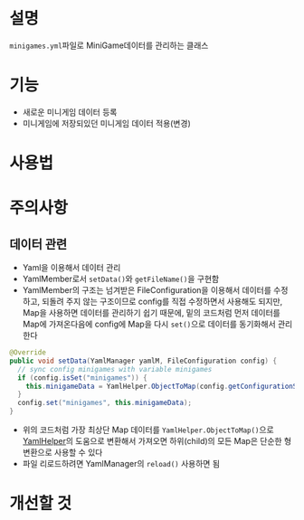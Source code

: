 # 설명
`minigames.yml`파일로 MiniGame데이터를 관리하는 클래스


# 기능
- 새로운 미니게임 데이터 등록
- 미니게임에 저장되있던 미니게임 데이터 적용(변경)



# 사용법


# 주의사항
## 데이터 관련
- Yaml을 이용해서 데이터 관리
- YamlMember로서 `setData()`와 `getFileName()`을 구현함
- YamlMember의 구조는 넘겨받은 FileConfiguration을 이용해서 데이터를 수정하고, 되돌려 주지 않는 구조이므로 config를 직접 수정하면서 사용해도 되지만,
Map을 사용하면 데이터를 관리하기 쉽기 때문에, 밑의 코드처럼 먼저 데이터를 Map에 가져온다음에 config에 Map을 다시 `set()`으로 데이터를 동기화해서 관리한다
```java
@Override
public void setData(YamlManager yamlM, FileConfiguration config) {
  // sync config minigames with variable minigames
  if (config.isSet("minigames")) {
    this.minigameData = YamlHelper.ObjectToMap(config.getConfigurationSection("minigames"));
  }
  config.set("minigames", this.minigameData);
}
```
- 위의 코드처럼 가장 최상단 Map 데이터를 `YamlHelper.ObjectToMap()`으로 [YamlHelper](https://github.com/worldbiomusic/wbmMC/blob/main/src/com/wbm/plugin/util/data/yaml/YamlHelper.java)의 도움으로 변환해서 가져오면 하위(child)의 모든 Map은 단순한 
형변환으로 사용할 수 있다
- 파일 리로드하려면 YamlManager의 `reload()` 사용하면 됨


# 개선할 것











